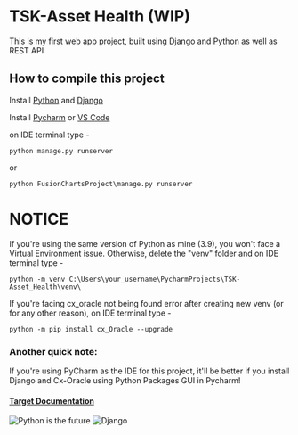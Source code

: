 # TSK-Asset Health (WIP)

This is my first web app project, built using [Django](https://www.djangoproject.com/download/) and [Python](https://www.python.org/downloads/windows/) as well as REST API

## How to compile this project

Install [Python](https://www.python.org/) and [Django](https://www.djangoproject.com/)

Install [Pycharm](https://www.jetbrains.com/pycharm/download/) or [VS Code](https://code.visualstudio.com/)

on IDE terminal type -
```Shell
python manage.py runserver
```
or
```
python FusionChartsProject\manage.py runserver
```

# NOTICE

If you're using the same version of Python as mine (3.9), you won't face a Virtual Environment issue.
Otherwise, delete the "venv" folder and on IDE terminal type -
```Shell
python -m venv C:\Users\your_username\PycharmProjects\TSK-Asset_Health\venv\
```

If you're facing cx_oracle not being found error after creating new venv (or for any other reason),
on IDE terminal type -
```Shell
python -m pip install cx_Oracle --upgrade
```

### Another quick note:
If you're using PyCharm as the IDE for this project, it'll be better if you install Django and Cx-Oracle using Python Packages GUI in Pycharm!

#### [Target Documentation](https://github.com/dark-N00B/TSK-Asset_Health/blob/dd2f62b9c6761ace9b2c5f3b254daa126a72debc/docs/TSK-Asset_Health_Target.pdf)

![Python is the future](https://upload.wikimedia.org/wikipedia/commons/c/c3/Python-logo-notext.svg)
![Django](https://upload.wikimedia.org/wikipedia/commons/7/75/Django_logo.svg)
